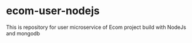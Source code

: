 # ecom-user-nodejs
This is repository for user microservice of Ecom project build with NodeJs and mongodb
